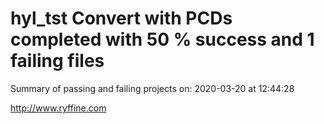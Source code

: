 # hyl_tst Convert with PCDs completed with 50 % success and 1 failing files

Summary of passing and failing projects on: 2020-03-20 at 12:44:28

http://www.ryffine.com
